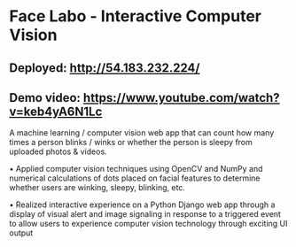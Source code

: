 # Face Labo - Interactive Computer Vision 
## Deployed: http://54.183.232.224/
## Demo video: https://www.youtube.com/watch?v=keb4yA6N1Lc

A machine learning / computer vision web app that can count how many times a person blinks / winks or whether the person is sleepy from uploaded photos & videos.

• Applied computer vision techniques using OpenCV and NumPy and numerical calculations of dots 
placed on facial features to determine whether users are winking, sleepy, blinking, etc. 

• Realized interactive experience on a Python Django web app through a display of visual alert and image 
signaling in response to a triggered event to allow users to experience computer vision technology through exciting UI output
